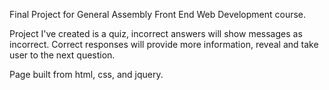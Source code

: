 Final Project for General Assembly Front End Web Development course.

Project I've created is a quiz, incorrect answers will show messages as incorrect. Correct responses will provide more information, reveal and take user to the next question.

Page built from html, css, and jquery.
